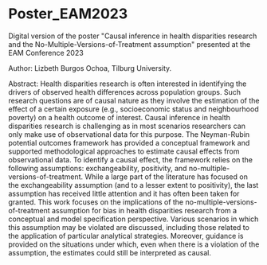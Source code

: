 # Poster_EAM2023
Digital version of the poster "Causal inference in health disparities research and the No-Multiple-Versions-of-Treatment assumption" presented at the EAM Conference 2023 

Author: Lizbeth Burgos Ochoa, Tilburg University.

Abstract: Health disparities research is often interested in identifying the drivers of observed health differences across population groups. Such research questions are of causal nature as they involve the estimation of the effect of a certain exposure (e.g., socioeconomic status and neighbourhood poverty) on a health outcome of interest. Causal inference in health disparities research is challenging  as in most scenarios researchers can only make use of observational data for this purpose. The Neyman-Rubin potential outcomes framework has provided a conceptual framework and supported methodological approaches to estimate causal effects from observational data. To identify a causal effect, the framework relies on the following assumptions: exchangeability, positivity, and no-multiple-versions-of-treatment. While a large part of the literature has focused on the exchangeability assumption  (and to a lesser extent to positivity), the last assumption has received little attention and it has often been taken for granted. This work focuses on the implications of the no-multiple-versions-of-treatment assumption for bias in health disparities research from a conceptual and model specification perspective. Various scenarios in which this assumption may be violated are discussed, including those related to the application of particular analytical strategies. Moreover, guidance is provided on the situations under which, even when there is a violation of the assumption, the estimates could still be interpreted as causal.

